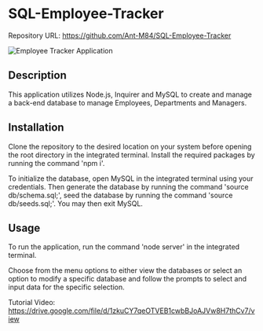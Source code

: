 # SQL-Employee-Tracker

Repository URL: https://github.com/Ant-M84/SQL-Employee-Tracker

![Employee Tracker Application](/assets/SQL-Employee-Tracker.jpg.jpg)

## Description

This application utilizes Node.js, Inquirer and MySQL to create and manage a back-end database to manage Employees, Departments and Managers.

## Installation

Clone the repository to the desired location on your system before opening the root directory in the integrated terminal. Install the required packages by running the command 'npm i'.

To initialize the database, open MySQL in the integrated terminal using your credentials. Then generate the database by running the command 'source db/schema.sql;', seed the database by running the command 'source db/seeds.sql;'.  You may then exit MySQL.

## Usage

To run the application, run the command 'node server' in the integrated terminal.

Choose from the menu options to either view the databases or select an option to modify a specific database and follow the prompts to select and input data for the specific selection.

Tutorial Video:
https://drive.google.com/file/d/1zkuCY7qeOTVEB1cwbBJoAJVw8H7thCv7/view

